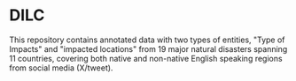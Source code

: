 # DILC
This repository contains annotated data with two types of entities, "Type of Impacts" and "impacted locations" from 19 major natural disasters spanning 11 countries, covering both native and non-native English speaking regions from social media (X/tweet). 
